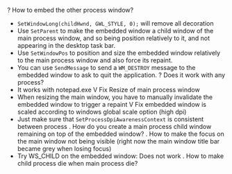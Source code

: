 ? How to embed the other process window?
  - `SetWindowLong(childHwnd, GWL_STYLE, 0);` will remove all decoration
  - Use `SetParent` to make the embedded window a child window of the main process window, and so being position relatively to it, and not appearing in the desktop task bar.
  - Use `SetWindowPos` to position and size the embedded window relatively to the main process window and also force its repaint.
  - You can use `SendMessage` to send a `WM_DESTROY` message to the embedded window to ask to quit the application.
? Does it work with any process?
  - It works with notepad.exe
V Fix Resize of main process window
  - When resizing the main window, you have to manually invalidate the embedded window to trigger a repaint
V Fix embedded window is scaled according to windows global scale option (high dpi)
  - Just make sure that `SetProcessDpiAwarenessContext` is consistent between process
. How do you create a main process child window remaining on top of the embedded window?
. How to make the focus on the main window not being visible (right now the main window title bar became grey when losing focus)
  - Try WS_CHILD on the embedded window: Does not work
. How to make child process die when main process die?